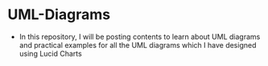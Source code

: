 # UML-Diagrams

- In this repository, I will be posting contents to learn about UML diagrams and practical examples for all the UML diagrams which I have designed using Lucid Charts
